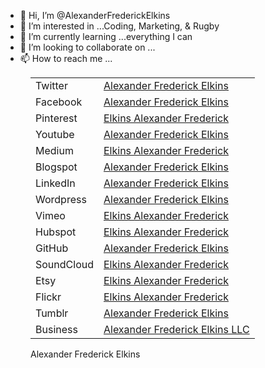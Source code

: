- 👋 Hi, I’m @AlexanderFrederickElkins
- 👀 I’m interested in ...Coding, Marketing, & Rugby
- 🌱 I’m currently learning ...everything I can
- 💞️ I’m looking to collaborate on ...
- 📫 How to reach me ...
<!-- wp:table {"className":"is-style-stripes"} -->
<figure class="wp-block-table is-style-stripes"><table><tbody><tr><td>Twitter</td><td><a href="https://twitter.com/ElkinsAlexFrede">Alexander Frederick Elkins</a></td></tr><tr><td>Facebook</td><td><a href="https://www.facebook.com/profile.php?id=100077336931666">Alexander Frederick Elkins</a></td></tr><tr><td>Pinterest</td><td><a href="https://www.pinterest.com/AlexanderFrederickElkins/">Elkins Alexander Frederick</a></td></tr><tr><td>Youtube</td><td><a href="https://www.youtube.com/channel/UCq4bN4FLRIuSFoXAjohxDEA">Alexander Frederick Elkins</a></td></tr><tr><td>Medium</td><td><a href="https://medium.com/@alexanderfrederickelkins">Elkins Alexander Frederick</a></td></tr><tr><td>Blogspot</td><td><a href="https://alexanderfrederickelkins.blogspot.com/">Alexander Frederick Elkins</a></td></tr><tr><td>LinkedIn</td><td><a href="https://www.linkedin.com/in/alexander-frederick-elkins-885bb822a/">Alexander Frederick Elkins</a></td></tr><tr><td>Wordpress</td><td><a href="https://alexanderfrederickelkins.wordpress.com/">Alexander Frederick Elkins</a></td></tr><tr><td>Vimeo</td><td><a href="https://vimeo.com/user165823504">Elkins Alexander Frederick</a></td></tr><tr><td>Hubspot</td><td><a href="https://app.hubspot.com/reports-dashboard/21443051/view/8817368">Elkins Alexander Frederick</a></td></tr><tr><td>GitHub</td><td><a href="https://github.com/AlexanderFrederickElkins" data-type="URL" data-id="https://github.com/AlexanderFrederickElkins">Alexander Frederick Elkins</a></td></tr><tr><td>SoundCloud</td><td><a href="https://soundcloud.com/user-137303681">Elkins Alexander Frederick</a></td></tr><tr><td>Etsy</td><td><a href="https://www.etsy.com/shop/AlexanderFredeElkins">Elkins Alexander Frederick</a></td></tr><tr><td>Flickr</td><td><a href="https://www.flickr.com/photos/194880748@N03/?">Elkins Alexander Frederick</a></td></tr><tr><td>Tumblr</td><td><a href="https://www.tumblr.com/blog/alexander-frederick-elkins">Alexander Frederick Elkins</a></td></tr><tr><td>Business</td><td><a href="https://www.linkedin.com/company/82468054/">Alexander Frederick Elkins LLC</a></td></tr></tbody></table><figcaption>Alexander Frederick Elkins</figcaption></figure>
<!-- /wp:table -->






<!---
AlexanderFrederickElkins/AlexanderFrederickElkins is a ✨ special ✨ repository because its `README.md` (this file) appears on your GitHub profile.
You can click the Preview link to take a look at your changes.
--->
